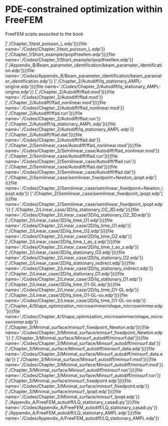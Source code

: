 PDE-constrained optimization within FreeFEM
====================================================================================


FreeFEM scipts associted to the book 


['./Chapter_1/test_poisson_L.edp']({{file name='./Codes/Chapter_1/test_poisson_L.edp'}}
['./Chapter_1/Short_example/ipoptfreefem.edp']({{file name='./Codes/Chapter_1/Short_example/ipoptfreefem.edp'}}
['./Appendix_B/Beam_parameter_identification/beam_paramater_identification.edp']({{file name='./Codes/Appendix_B/Beam_parameter_identification/beam_paramater_identification.edp'}}
['./Chapter_2/Autodiff/lq_stationary_AMPL-origine.edp']({{file name='./Codes/Chapter_2/Autodiff/lq_stationary_AMPL-origine.edp'}}
['./Chapter_2/Autodiff/ffad.mod']({{file name='./Codes/Chapter_2/Autodiff/ffad.mod'}}
['./Chapter_2/Autodiff/ffad_nonlinear.mod']({{file name='./Codes/Chapter_2/Autodiff/ffad_nonlinear.mod'}}
['./Chapter_2/Autodiff/ffad.run']({{file name='./Codes/Chapter_2/Autodiff/ffad.run'}}
['./Chapter_2/Autodiff/lq_stationary_AMPL.edp']({{file name='./Codes/Chapter_2/Autodiff/lq_stationary_AMPL.edp'}}
['./Chapter_2/Autodiff/ffad.dat']({{file name='./Codes/Chapter_2/Autodiff/ffad.dat'}}
['./Chapter_2/Semilinear_case/Autodiff/ffad_nonlinear.mod']({{file name='./Codes/Chapter_2/Semilinear_case/Autodiff/ffad_nonlinear.mod'}}
['./Chapter_2/Semilinear_case/Autodiff/ffad.run']({{file name='./Codes/Chapter_2/Semilinear_case/Autodiff/ffad.run'}}
['./Chapter_2/Semilinear_case/Autodiff/ffad.dat']({{file name='./Codes/Chapter_2/Semilinear_case/Autodiff/ffad.dat'}}
['./Chapter_2/Semilinear_case/semilinear_fixedpoint+Newton_ipopt.edp']({{file name='./Codes/Chapter_2/Semilinear_case/semilinear_fixedpoint+Newton_ipopt.edp'}}
['./Chapter_2/Semilinear_case/semilinear_fixedpoint_ipopt.edp']({{file name='./Codes/Chapter_2/Semilinear_case/semilinear_fixedpoint_ipopt.edp'}}
['./Chapter_2/Linear_case/3D/lq_stationary_O2_3D.edp']({{file name='./Codes/Chapter_2/Linear_case/3D/lq_stationary_O2_3D.edp'}}
['./Chapter_2/Linear_case/2D/lq_time_O1.edp']({{file name='./Codes/Chapter_2/Linear_case/2D/lq_time_O1.edp'}}
['./Chapter_2/Linear_case/2D/lq_time_O2.edp']({{file name='./Codes/Chapter_2/Linear_case/2D/lq_time_O2.edp'}}
['./Chapter_2/Linear_case/2D/lq_time_t_as_z.edp']({{file name='./Codes/Chapter_2/Linear_case/2D/lq_time_t_as_z.edp'}}
['./Chapter_2/Linear_case/2D/lq_stationary_O2.edp']({{file name='./Codes/Chapter_2/Linear_case/2D/lq_stationary_O2.edp'}}
['./Chapter_2/Linear_case/2D/lq_stationary_indirect.edp']({{file name='./Codes/Chapter_2/Linear_case/2D/lq_stationary_indirect.edp'}}
['./Chapter_2/Linear_case/2D/lq_stationary_O1.edp']({{file name='./Codes/Chapter_2/Linear_case/2D/lq_stationary_O1.edp'}}
['./Chapter_2/Linear_case/2D/lq_time_O1-GL.edp']({{file name='./Codes/Chapter_2/Linear_case/2D/lq_time_O1-GL.edp'}}
['./Chapter_2/Linear_case/2D/lq_time_O1-GL-oo.edp']({{file name='./Codes/Chapter_2/Linear_case/2D/lq_time_O1-GL-oo.edp'}}
['./Chapter_4/Shape_optimization_microswimmer/shape_microswimmer.edp']({{file name='./Codes/Chapter_4/Shape_optimization_microswimmer/shape_microswimmer.edp'}}
['./Chapter_3/Minimal_surface/minsurf_fixedpoint_Newton.edp']({{file name='./Codes/Chapter_3/Minimal_surface/minsurf_fixedpoint_Newton.edp'}}
['./Chapter_3/Minimal_surface/Minsurf_autodiff/minsurf.dat']({{file name='./Codes/Chapter_3/Minimal_surface/Minsurf_autodiff/minsurf.dat'}}
['./Chapter_3/Minimal_surface/Minsurf_autodiff/minsurf_data.edp']({{file name='./Codes/Chapter_3/Minimal_surface/Minsurf_autodiff/minsurf_data.edp'}}
['./Chapter_3/Minimal_surface/Minsurf_autodiff/minsurf.mod']({{file name='./Codes/Chapter_3/Minimal_surface/Minsurf_autodiff/minsurf.mod'}}
['./Chapter_3/Minimal_surface/Minsurf_autodiff/minsurf.run']({{file name='./Codes/Chapter_3/Minimal_surface/Minsurf_autodiff/minsurf.run'}}
['./Chapter_3/Minimal_surface/minsurf_fixedpoint.edp']({{file name='./Codes/Chapter_3/Minimal_surface/minsurf_fixedpoint.edp'}}
['./Chapter_3/Minimal_surface/minsurf_Ipopt.edp']({{file name='./Codes/Chapter_3/Minimal_surface/minsurf_Ipopt.edp'}}
['./Appendix_A/FreeFEM_autodiff/LQ_stationary_casadi.py']({{file name='./Codes/Appendix_A/FreeFEM_autodiff/LQ_stationary_casadi.py'}}
['./Appendix_A/FreeFEM_autodiff/LQ_stationary_AMPL.edp']({{file name='./Codes/Appendix_A/FreeFEM_autodiff/LQ_stationary_AMPL.edp'}}
